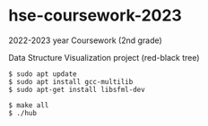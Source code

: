 # hse-coursework-2023
2022-2023 year Coursework (2nd grade)


Data Structure Visualization project
(red-black tree)

```
$ sudo apt update
$ sudo apt install gcc-multilib
$ sudo apt-get install libsfml-dev

$ make all
$ ./hub
```
